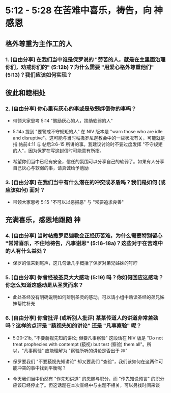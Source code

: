 # 5:12 - 5:28 在苦难中喜乐，祷告，向 神感恩

## 格外尊重为主作工的人

### 1. [自由分享] 在我们当中谁是保罗说的 "劳苦的人，就是在主里面治理你们，劝戒你们的" (5:12b)？为什么需要 "用爱心格外尊重他们" (5:13)？我们应该如何实现？

## 彼此和睦相处

### 2. [自由分享] 你心里有灰心的事或是软弱绊倒你的事吗？

- 带领大家思考 5:14 "勉励灰心的人，扶助软弱的人"

- 5:14a 提到 "要警戒不守规矩的人" 在 NIV 版本是 "warn those who are idle and disruptive"。这可能与当时帖撒罗尼迦教会中的一些状况有关，可能就是指 帖前4:11 与 帖后3:6-15 所讲的事。我建议讨论时不要过度发挥 "不守规矩的人"，因为保罗在写这封信时可能意有所指。

- 希望你们当中已经有安全，信任的氛围可以分享自己的软弱了。如果有人分享自己灰心与软弱的事，请真诚给予勉励

### 3. [自由分享] 在我们当中有什么潜在的冲突或矛盾吗？我们是如何 (或应该如何) 面对？

- 带领大家思考 5:15 "不可以以恶报恶" 与 "常要追求良善" 

## 充满喜乐，感恩地跟随 神

### 4. [自由分享] 当时帖撒罗尼迦教会正经历苦难，为什么需要特别留心 "常常喜乐，不住地祷告，凡事谢恩" (5:16-18a)？这些对于在苦难中的人有什么益处？

- 保罗的信来到尾声，这几句话几乎概括了保罗对弟兄姊妹的叮咛

### 5. [自由分享] 你曾经被圣灵大大感动 (5:19) 吗？你如何回应这感动？你怎么知道这感动是从圣灵而来？

- 此处圣经没有明确说明如何辨别圣灵的感动。可以请小组中熟读圣经的弟兄姊妹帮忙补充

### 6. [自由分享] 你曾批评 (或听别人批评) 某某传道人的讲道非常差劲吗？这样的点评是 "藐视先知的讲论" 还是 "凡事察验" 呢？

- 5:20-21b, "不要藐视先知的讲论; 但要凡事察验" 这段话在 NIV 版是 "Do not treat prophecies with contempt (藐视) but test (察验) them all"。所以，"凡事察验" 应能理解为 "察验所听的讲论是否出于 神" 

- 保罗要我们 "不要藐视先知讲论" 却又要我们 "查验"，我们该如何在这两件可能冲突的事中找到平衡呢？ 

- 今天我们当中仍然有 "作先知讲道" 的恩赐与职分，而 "作先知说预言" 的职分应该已经停止了。但这话题在本次查经中与主题不相关，可以另找时间来谈


<!--stackedit_data:
eyJoaXN0b3J5IjpbMzY4NDkyMDA1LDczMDk5ODExNl19
-->